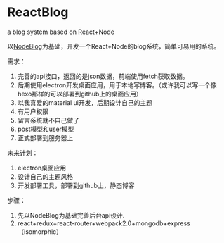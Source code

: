 # ReactBlog
a blog system based on React+Node


以[NodeBlog](https://github.com/BetaMee/NodeBlog)为基础，开发一个React+Node的blog系统，简单可易用的系统。

需求：

1. 完善的api接口，返回的是json数据，前端使用fetch获取数据。
2. 后期使用electron开发桌面应用，用于本地写博客。（或许我可以写一个像hexo那样的可以部署到github上的桌面应用）
3. 以我喜爱的material ui开发，后期设计自己的主题
4. 有用户权限
5. 留言系统就不自己做了
6. post模型和user模型
7. 正式部署到服务器上

未来计划：

1. electron桌面应用
2. 设计自己的主题风格
3. 开发部署工具，部署到github上，静态博客

步骤：

1. 先以NodeBlog为基础完善后台api设计.
2. react+redux+react-router+webpack2.0+mongodb+express（isomorphic）
